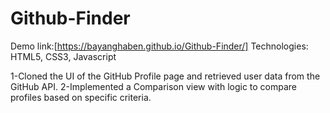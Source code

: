 # Github-Finder
Demo link:[https://bayanghaben.github.io/Github-Finder/]
Technologies: HTML5, CSS3, Javascript

1-Cloned the UI of the GitHub Profile page and retrieved user data from the GitHub API.
2-Implemented a Comparison view with logic to compare profiles based on specific criteria.
